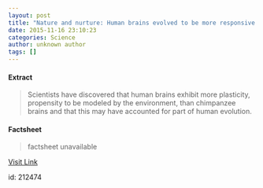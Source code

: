 ```yaml
---
layout: post
title: "Nature and nurture: Human brains evolved to be more responsive to environmental influences"
date: 2015-11-16 23:10:23
categories: Science
author: unknown author
tags: []
---
```



#### Extract
>Scientists have discovered that human brains exhibit more plasticity, propensity to be modeled by the environment, than chimpanzee brains and that this may have accounted for part of human evolution. 

#### Factsheet
>factsheet unavailable

[Visit Link](http://www.sciencedaily.com/releases/2015/11/151116181023.htm)

id:  212474
